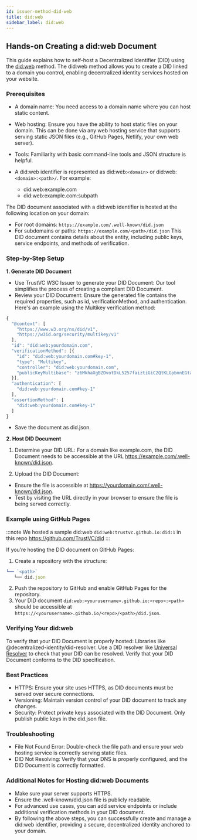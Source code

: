 ```yaml
---
id: issuer-method-did-web
title: did:web
sidebar_label: did:web
---
```


## Hands-on Creating a did:web Document

This guide explains how to self-host a Decentralized Identifier (DID) using the [did:web](https://w3c-ccg.github.io/did-method-web/) method. The did:web method allows you to create a DID linked to a domain you control, enabling decentralized identity services hosted on your website.

### Prerequisites

- A domain name: You need access to a domain name where you can host static content.
- Web hosting: Ensure you have the ability to host static files on your domain. This can be done via any web hosting service that supports serving static JSON files (e.g., GitHub Pages, Netlify, your own web server).
- Tools: Familiarity with basic command-line tools and JSON structure is helpful.
- A did:web identifier is represented as did:web:`<domain>` or did:web:`<domain>:<path>/`.
  For example:

  - did:web:example.com
  - did:web:example.com:subpath

The DID document associated with a did:web identifier is hosted at the following location on your domain:

- For root domains: `https://example.com/.well-known/did.json`
- For subdomains or paths: `https://example.com/<path>/did.json`
  This DID document contains details about the entity, including public keys, service endpoints, and methods of verification.

### Step-by-Step Setup

**1. Generate DID Document**

- Use TrustVC W3C Issuer to generate your DID Document: Our tool simplifies the process of creating a compliant DID Document.
- Review your DID Document: Ensure the generated file contains the required properties, such as id, verificationMethod, and authentication. Here's an example using the Multikey verification method:

```typescript
{
  "@context": [
    "https://www.w3.org/ns/did/v1",
    "https://w3id.org/security/multikey/v1"
  ],
  "id": "did:web:yourdomain.com",
  "verificationMethod": [{
    "id": "did:web:yourdomain.com#key-1",
    "type": "Multikey",
    "controller": "did:web:yourdomain.com",
    "publicKeyMultibase": "z6MkhaXgBZDvotDkL5257faiztiGiC2QtKLGpbnnEGta2doK"
  }],
  "authentication": [
    "did:web:yourdomain.com#key-1"
  ],
  "assertionMethod": [
    "did:web:yourdomain.com#key-1"
  ]
}
```

- Save the document as did.json.

**2. Host DID Document**

1.  Determine your DID URL: For a domain like example.com, the DID Document needs to be accessible at the URL https://example.com/.well-known/did.json.

2.  Upload the DID Document:

- Ensure the file is accessible at https://yourdomain.com/.well-known/did.json.
- Test by visiting the URL directly in your browser to ensure the file is being served correctly.

### Example using GitHub Pages

:::note
We hosted a sample did:web `did:web:trustvc.github.io:did:1` in this repo https://github.com/TrustVC/did
:::

If you’re hosting the DID document on GitHub Pages:

1. Create a repository with the structure:

```typescript
└── `<path>`
   └── did.json
```

2. Push the repository to GitHub and enable GitHub Pages for the repository.
3. Your DID document `did:web:<yourusername>.github.io:<repo>:<path>` should be accessible at `https://<yourusername>.github.io/<repo>/<path>/did.json`.

### Verifying Your did:web

To verify that your DID Document is properly hosted:
Libraries like @decentralized-identity/did-resolver.
Use a DID resolver like [Universal Resolver](https://dev.uniresolver.io/) to check that your DID can be resolved.
Verify that your DID Document conforms to the DID specification.

### Best Practices

- HTTPS: Ensure your site uses HTTPS, as DID documents must be served over secure connections.
- Versioning: Maintain version control of your DID document to track any changes.
- Security: Protect private keys associated with the DID Document. Only publish public keys in the did.json file.

### Troubleshooting

- File Not Found Error: Double-check the file path and ensure your web hosting service is correctly serving static files.
- DID Not Resolving: Verify that your DNS is properly configured, and the DID Document is correctly formatted.

### Additional Notes for Hosting did:web Documents

- Make sure your server supports HTTPS.
- Ensure the .well-known/did.json file is publicly readable.
- For advanced use cases, you can add service endpoints or include additional verification methods in your DID document.
- By following the above steps, you can successfully create and manage a did:web identifier, providing a secure, decentralized identity anchored to your domain.

